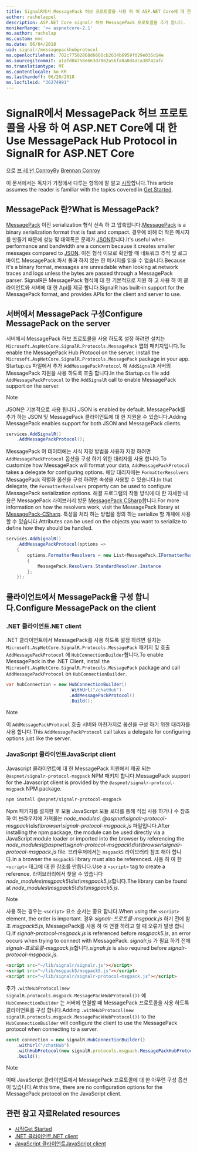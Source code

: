 ```yaml
---
title: SignalR에서 MessagePack 허브 프로토콜을 사용 하 여 ASP.NET Core에 대 한
author: rachelappel
description: ASP.NET Core signalr 허브 MessagePack 프로토콜을 추가 합니다.
monikerRange: '>= aspnetcore-2.1'
ms.author: rachelap
ms.custom: mvc
ms.date: 06/04/2018
uid: signalr/messagepackhubprotocol
ms.openlocfilehash: 702c77502868d6666cb2634b6959f029e036d14e
ms.sourcegitcommit: a1afd04758e663d7062a5bfa8a0d4dca38f42afc
ms.translationtype: MT
ms.contentlocale: ko-KR
ms.lasthandoff: 06/20/2018
ms.locfileid: "36274991"
---
```

# <a name="use-messagepack-hub-protocol-in-signalr-for-aspnet-core"></a><span data-ttu-id="f8392-103">SignalR에서 MessagePack 허브 프로토콜을 사용 하 여 ASP.NET Core에 대 한</span><span class="sxs-lookup"><span data-stu-id="f8392-103">Use MessagePack Hub Protocol in SignalR for ASP.NET Core</span></span>

<span data-ttu-id="f8392-104">으로 [브 레 넌 Conroy](https://github.com/BrennanConroy)</span><span class="sxs-lookup"><span data-stu-id="f8392-104">By [Brennan Conroy](https://github.com/BrennanConroy)</span></span>

<span data-ttu-id="f8392-105">이 문서에서는 독자가 가정에서 다루는 항목에 잘 알고 [시작](xref:tutorials/signalr)합니다.</span><span class="sxs-lookup"><span data-stu-id="f8392-105">This article assumes the reader is familiar with the topics covered in [Get Started](xref:tutorials/signalr).</span></span>

## <a name="what-is-messagepack"></a><span data-ttu-id="f8392-106">MessagePack 란?</span><span class="sxs-lookup"><span data-stu-id="f8392-106">What is MessagePack?</span></span>

<span data-ttu-id="f8392-107">[MessagePack](https://msgpack.org/index.html) 이진 serialization 형식 신속 하 고 압축입니다.</span><span class="sxs-lookup"><span data-stu-id="f8392-107">[MessagePack](https://msgpack.org/index.html) is a binary serialization format that is fast and compact.</span></span> <span data-ttu-id="f8392-108">경우에 비해 더 작은 메시지를 만들기 때문에 성능 및 대역폭은 문제가 [JSON](https://www.json.org/)합니다.</span><span class="sxs-lookup"><span data-stu-id="f8392-108">It's useful when performance and bandwidth are a concern because it creates smaller messages compared to [JSON](https://www.json.org/).</span></span> <span data-ttu-id="f8392-109">이진 형식 이므로 확인할 때 네트워크 추적 및 로그 바이트 MessagePack 파서 통과 하지 않는 한 메시지를 읽을 수 없습니다.</span><span class="sxs-lookup"><span data-stu-id="f8392-109">Because it's a binary format, messages are unreadable when looking at network traces and logs unless the bytes are passed through a MessagePack parser.</span></span> <span data-ttu-id="f8392-110">SignalR은 MessagePack 형식에 대 한 기본적으로 지원 하 고 사용 하 여 클라이언트와 서버에 대 한 Api를 제공 합니다.</span><span class="sxs-lookup"><span data-stu-id="f8392-110">SignalR has built-in support for the MessagePack format, and provides APIs for the client and server to use.</span></span>

## <a name="configure-messagepack-on-the-server"></a><span data-ttu-id="f8392-111">서버에서 MessagePack 구성</span><span class="sxs-lookup"><span data-stu-id="f8392-111">Configure MessagePack on the server</span></span>

<span data-ttu-id="f8392-112">서버에서 MessagePack 허브 프로토콜을 사용 하도록 설정 하려면 설치는 `Microsoft.AspNetCore.SignalR.Protocols.MessagePack` 앱의 패키지입니다.</span><span class="sxs-lookup"><span data-stu-id="f8392-112">To enable the MessagePack Hub Protocol on the server, install the `Microsoft.AspNetCore.SignalR.Protocols.MessagePack` package in your app.</span></span> <span data-ttu-id="f8392-113">Startup.cs 파일에서 추가 `AddMessagePackProtocol` 에 `AddSignalR` 서버의 MessagePack 지원을 사용 하도록 호출 합니다.</span><span class="sxs-lookup"><span data-stu-id="f8392-113">In the Startup.cs file add `AddMessagePackProtocol` to the `AddSignalR` call to enable MessagePack support on the server.</span></span>

> [!NOTE]
> <span data-ttu-id="f8392-114">JSON은 기본적으로 사용 됩니다.</span><span class="sxs-lookup"><span data-stu-id="f8392-114">JSON is enabled by default.</span></span> <span data-ttu-id="f8392-115">MessagePack를 추가 하는 JSON 및 MessagePack 클라이언트에 대 한 지원을 수 있습니다.</span><span class="sxs-lookup"><span data-stu-id="f8392-115">Adding MessagePack enables support for both JSON and MessagePack clients.</span></span>

```csharp
services.AddSignalR()
    .AddMessagePackProtocol();
```

<span data-ttu-id="f8392-116">MessagePack 여 데이터에는 서식 지정 방법을 사용자 지정 하려면 `AddMessagePackProtocol` 옵션을 구성 하기 위한 대리자를 사용 합니다.</span><span class="sxs-lookup"><span data-stu-id="f8392-116">To customize how MessagePack will format your data, `AddMessagePackProtocol` takes a delegate for configuring options.</span></span> <span data-ttu-id="f8392-117">해당 대리자에는 `FormatterResolvers` MessagePack 직렬화 옵션을 구성 하려면 속성을 사용할 수 있습니다.</span><span class="sxs-lookup"><span data-stu-id="f8392-117">In that delegate, the `FormatterResolvers` property can be used to configure MessagePack serialization options.</span></span> <span data-ttu-id="f8392-118">해결 프로그램의 작동 방식에 대 한 자세한 내용은 MessagePack 라이브러리 방문 [MessagePack CSharp](https://github.com/neuecc/MessagePack-CSharp)합니다.</span><span class="sxs-lookup"><span data-stu-id="f8392-118">For more information on how the resolvers work, visit the MessagePack library at [MessagePack-CSharp](https://github.com/neuecc/MessagePack-CSharp).</span></span> <span data-ttu-id="f8392-119">특성을 처리 하는 방법을 정의 하는 serialize 할 개체에 사용할 수 있습니다.</span><span class="sxs-lookup"><span data-stu-id="f8392-119">Attributes can be used on the objects you want to serialize to define how they should be handled.</span></span>

```csharp
services.AddSignalR()
    .AddMessagePackProtocol(options =>
    {
        options.FormatterResolvers = new List<MessagePack.IFormatterResolver>()
        {
            MessagePack.Resolvers.StandardResolver.Instance
        };
    });
```

## <a name="configure-messagepack-on-the-client"></a><span data-ttu-id="f8392-120">클라이언트에서 MessagePack을 구성 합니다.</span><span class="sxs-lookup"><span data-stu-id="f8392-120">Configure MessagePack on the client</span></span>

### <a name="net-client"></a><span data-ttu-id="f8392-121">.NET 클라이언트</span><span class="sxs-lookup"><span data-stu-id="f8392-121">.NET client</span></span>

<span data-ttu-id="f8392-122">.NET 클라이언트에서 MessagePack를 사용 하도록 설정 하려면 설치는 `Microsoft.AspNetCore.SignalR.Protocols.MessagePack` 패키지 및 호출 `AddMessagePackProtocol` 에 `HubConnectionBuilder`합니다.</span><span class="sxs-lookup"><span data-stu-id="f8392-122">To enable MessagePack in the .NET Client, install the `Microsoft.AspNetCore.SignalR.Protocols.MessagePack` package and call `AddMessagePackProtocol` on `HubConnectionBuilder`.</span></span>

```csharp
var hubConnection = new HubConnectionBuilder()
                        .WithUrl("/chatHub")
                        .AddMessagePackProtocol()
                        .Build();
```

> [!NOTE]
> <span data-ttu-id="f8392-123">이 `AddMessagePackProtocol` 호출 서버와 마찬가지로 옵션을 구성 하기 위한 대리자를 사용 합니다.</span><span class="sxs-lookup"><span data-stu-id="f8392-123">This `AddMessagePackProtocol` call takes a delegate for configuring options just like the server.</span></span>

### <a name="javascript-client"></a><span data-ttu-id="f8392-124">JavaScript 클라이언트</span><span class="sxs-lookup"><span data-stu-id="f8392-124">JavaScript client</span></span>

<span data-ttu-id="f8392-125">Javascript 클라이언트에 대 한 MessagePack 지원에서 제공 되는 `@aspnet/signalr-protocol-msgpack` NPM 패키지 합니다.</span><span class="sxs-lookup"><span data-stu-id="f8392-125">MessagePack support for the Javascript client is provided by the `@aspnet/signalr-protocol-msgpack` NPM package.</span></span>

```console
npm install @aspnet/signalr-protocol-msgpack
```

<span data-ttu-id="f8392-126">Npm 패키지를 설치한 후 모듈 JavaScript 모듈 로더를 통해 직접 사용 하거나 수 참조 하 여 브라우저에 가져올는 *node_modules\\ @aspnet\signalr-protocol-msgpack\dist\browser\signalr-protocol-msgpack.js*  파일입니다.</span><span class="sxs-lookup"><span data-stu-id="f8392-126">After installing the npm package, the module can be used directly via a JavaScript module loader or imported into the browser by referencing the *node_modules\\@aspnet\signalr-protocol-msgpack\dist\browser\signalr-protocol-msgpack.js* file.</span></span> <span data-ttu-id="f8392-127">브라우저에서는 `msgpack5` 라이브러리 참조 해야 합니다.</span><span class="sxs-lookup"><span data-stu-id="f8392-127">In a browser the `msgpack5` library must also be referenced.</span></span> <span data-ttu-id="f8392-128">사용 하 여 한 `<script>` 태그에 대 한 참조를 만듭니다.</span><span class="sxs-lookup"><span data-stu-id="f8392-128">Use a `<script>` tag to create a reference.</span></span> <span data-ttu-id="f8392-129">라이브러리에서 찾을 수 있습니다 *node_modules\msgpack5\dist\msgpack5.js*합니다.</span><span class="sxs-lookup"><span data-stu-id="f8392-129">The library can be found at *node_modules\msgpack5\dist\msgpack5.js*.</span></span>

> [!NOTE]
> <span data-ttu-id="f8392-130">사용 하는 경우는 `<script>` 요소 순서는 중요 합니다.</span><span class="sxs-lookup"><span data-stu-id="f8392-130">When using the `<script>` element, the order is important.</span></span> <span data-ttu-id="f8392-131">경우 *signalr-프로토콜-msgpack.js* 하기 전에 참조 *msgpack5.js*, MessagePack를 사용 하 여 연결 하려고 할 때 오류가 발생 합니다.</span><span class="sxs-lookup"><span data-stu-id="f8392-131">If *signalr-protocol-msgpack.js* is referenced before *msgpack5.js*, an error occurs when trying to connect with MessagePack.</span></span> <span data-ttu-id="f8392-132">*signalr.js* 가 필요 하기 전에 *signalr-프로토콜-msgpack.js*합니다.</span><span class="sxs-lookup"><span data-stu-id="f8392-132">*signalr.js* is also required before *signalr-protocol-msgpack.js*.</span></span>

```html
<script src="~/lib/signalr/signalr.js"></script>
<script src="~/lib/msgpack5/msgpack5.js"></script>
<script src="~/lib/signalr/signalr-protocol-msgpack.js"></script>
```

<span data-ttu-id="f8392-133">추가 `.withHubProtocol(new signalR.protocols.msgpack.MessagePackHubProtocol())` 에 `HubConnectionBuilder` 는 서버에 연결할 때 MessagePack 프로토콜을 사용 하도록 클라이언트를 구성 합니다.</span><span class="sxs-lookup"><span data-stu-id="f8392-133">Adding `.withHubProtocol(new signalR.protocols.msgpack.MessagePackHubProtocol())` to the `HubConnectionBuilder` will configure the client to use the MessagePack protocol when connecting to a server.</span></span>

```javascript
const connection = new signalR.HubConnectionBuilder()
    .withUrl("/chatHub")
    .withHubProtocol(new signalR.protocols.msgpack.MessagePackHubProtocol())
    .build();
```

> [!NOTE]
> <span data-ttu-id="f8392-134">이때 JavaScript 클라이언트에서 MessagePack 프로토콜에 대 한 아무런 구성 옵션이 있습니다.</span><span class="sxs-lookup"><span data-stu-id="f8392-134">At this time, there are no configuration options for the MessagePack protocol on the JavaScript client.</span></span>

## <a name="related-resources"></a><span data-ttu-id="f8392-135">관련 참고 자료</span><span class="sxs-lookup"><span data-stu-id="f8392-135">Related resources</span></span>

* [<span data-ttu-id="f8392-136">시작</span><span class="sxs-lookup"><span data-stu-id="f8392-136">Get Started</span></span>](xref:tutorials/signalr)
* [<span data-ttu-id="f8392-137">.NET 클라이언트</span><span class="sxs-lookup"><span data-stu-id="f8392-137">.NET client</span></span>](xref:signalr/dotnet-client)
* [<span data-ttu-id="f8392-138">JavaScript 클라이언트</span><span class="sxs-lookup"><span data-stu-id="f8392-138">JavaScript client</span></span>](xref:signalr/javascript-client)
